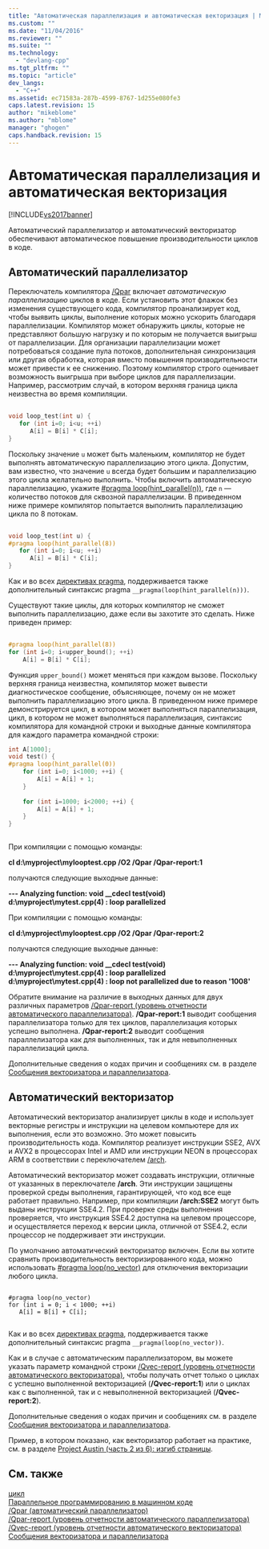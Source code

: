 ```yaml
---
title: "Автоматическая параллелизация и автоматическая векторизация | Microsoft Docs"
ms.custom: ""
ms.date: "11/04/2016"
ms.reviewer: ""
ms.suite: ""
ms.technology: 
  - "devlang-cpp"
ms.tgt_pltfrm: ""
ms.topic: "article"
dev_langs: 
  - "C++"
ms.assetid: ec71583a-287b-4599-8767-1d255e080fe3
caps.latest.revision: 15
author: "mikeblome"
ms.author: "mblome"
manager: "ghogen"
caps.handback.revision: 15
---
```

# Автоматическая параллелизация и автоматическая векторизация
[!INCLUDE[vs2017banner](../assembler/inline/includes/vs2017banner.md)]

Автоматический параллелизатор и автоматический векторизатор обеспечивают автоматическое повышение производительности циклов в коде.  
  
## Автоматический параллелизатор  
 Переключатель компилятора [\/Qpar](../Topic/-Qpar%20\(Auto-Parallelizer\).md) включает *автоматическую параллелизацию* циклов в коде.  Если установить этот флажок без изменения существующего кода, компилятор проанализирует код, чтобы выявить циклы, выполнение которых можно ускорить благодаря параллелизации.  Компилятор может обнаружить циклы, которые не представляют большую нагрузку и по которым не получается выигрыш от параллелизации. Для организации параллелизации может потребоваться создание пула потоков, дополнительная синхронизация или другая обработка, которая вместо повышения производительности может привести к ее снижению. Поэтому компилятор строго оценивает возможность выигрыша при выборе циклов для параллелизации.  Например, рассмотрим случай, в котором верхняя граница цикла неизвестна во время компиляции.  
  
```cpp  
  
void loop_test(int u) {  
   for (int i=0; i<u; ++i)  
      A[i] = B[i] * C[i];  
}  
```  
  
 Поскольку значение `u` может быть маленьким, компилятор не будет выполнять автоматическую параллелизацию этого цикла.  Допустим, вам известно, что значение `u` всегда будет большим и параллелизацию этого цикла желательно выполнить.  Чтобы включить автоматическую параллелизацию, укажите [\#pragma loop\(hint\_parallel\(n\)\)](../preprocessor/loop.md), где `n` — количество потоков для сквозной параллелизации.  В приведенном ниже примере компилятор попытается выполнить параллелизацию цикла по 8 потокам.  
  
```cpp  
  
void loop_test(int u) {  
#pragma loop(hint_parallel(8))  
   for (int i=0; i<u; ++i)  
      A[i] = B[i] * C[i];  
}  
```  
  
 Как и во всех [директивах pragma](../preprocessor/pragma-directives-and-the-pragma-keyword.md), поддерживается также дополнительный синтаксис pragma `__pragma(loop(hint_parallel(n)))`.  
  
 Существуют такие циклы, для которых компилятор не сможет выполнить параллелизацию, даже если вы захотите это сделать.  Ниже приведен пример:  
  
```cpp  
  
#pragma loop(hint_parallel(8))  
for (int i=0; i<upper_bound(); ++i)  
    A[i] = B[i] * C[i];  
```  
  
 Функция `upper_bound()` может меняться при каждом вызове.  Поскольку верхняя граница неизвестна, компилятор может вывести диагностическое сообщение, объясняющее, почему он не может выполнить параллелизацию этого цикла.  В приведенном ниже примере демонстрируется цикл, в котором может выполняться параллелизация, цикл, в котором не может выполняться параллелизация, синтаксис компилятора для командной строки и выходные данные компилятора для каждого параметра командной строки:  
  
```cpp  
int A[1000];  
void test() {  
#pragma loop(hint_parallel(0))  
    for (int i=0; i<1000; ++i) {  
        A[i] = A[i] + 1;  
    }  
  
    for (int i=1000; i<2000; ++i) {  
        A[i] = A[i] + 1;  
    }  
}  
  
```  
  
 При компиляции с помощью команды:  
  
 **cl d:\\myproject\\mylooptest.cpp \/O2 \/Qpar \/Qpar\-report:1**  
  
 получаются следующие выходные данные:  
  
 **\-\-\- Analyzing function: void \_\_cdecl test\(void\)**   
  **d:\\myproject\\mytest.cpp\(4\) : loop parallelized**  
  
 При компиляции с помощью команды:  
  
 **cl d:\\myproject\\mylooptest.cpp \/O2 \/Qpar \/Qpar\-report:2**  
  
 получаются следующие выходные данные:  
  
 **\-\-\- Analyzing function: void \_\_cdecl test\(void\)**   
  **d:\\myproject\\mytest.cpp\(4\) : loop parallelized**   
  **d:\\myproject\\mytest.cpp\(4\) : loop not parallelized due to reason '1008'**  
  
 Обратите внимание на различие в выходных данных для двух различных параметров [\/Qpar\-report \(уровень отчетности автоматического параллелизатора\)](../build/reference/qpar-report-auto-parallelizer-reporting-level.md).  **\/Qpar\-report:1** выводит сообщения параллелизатора только для тех циклов, параллелизация которых успешно выполнена.  **\/Qpar\-report:2** выводит сообщения параллелизатора как для выполненных, так и для невыполненных параллелизаций цикла.  
  
 Дополнительные сведения о кодах причин и сообщениях см. в разделе [Сообщения векторизатора и параллелизатора](../error-messages/tool-errors/vectorizer-and-parallelizer-messages.md).  
  
## Автоматический векторизатор  
 Автоматический векторизатор анализирует циклы в коде и использует векторные регистры и инструкции на целевом компьютере для их выполнения, если это возможно.  Это может повысить производительность кода.  Компилятор реализует инструкции SSE2, AVX и AVX2 в процессорах Intel и AMD или инструкции NEON в процессорах ARM в соответствии с переключателем [\/arch](../build/reference/arch-minimum-cpu-architecture.md).  
  
 Автоматический векторизатор может создавать инструкции, отличные от указанных в переключателе **\/arch**.  Эти инструкции защищены проверкой среды выполнения, гарантирующей, что код все еще работает правильно.  Например, при компиляции **\/arch:SSE2** могут быть выданы инструкции SSE4.2.  При проверке среды выполнения проверяется, что инструкция SSE4.2 доступна на целевом процессоре, и осуществляется переход к версии цикла, отличной от SSE4.2, если процессор не поддерживает эти инструкции.  
  
 По умолчанию автоматический векторизатор включен.  Если вы хотите сравнить производительность векторизированного кода, можно использовать [\#pragma loop\(no\_vector\)](../preprocessor/loop.md) для отключения векторизации любого цикла.  
  
```  
  
#pragma loop(no_vector)  
for (int i = 0; i < 1000; ++i)  
   A[i] = B[i] + C[i];  
  
```  
  
 Как и во всех [директивах pragma](../preprocessor/pragma-directives-and-the-pragma-keyword.md), поддерживается также дополнительный синтаксис pragma `__pragma(loop(no_vector))`.  
  
 Как и в случае с автоматическим параллелизатором, вы можете указать параметр командной строки [\/Qvec\-report \(уровень отчетности автоматического векторизатора\)](../build/reference/qvec-report-auto-vectorizer-reporting-level.md), чтобы получать отчет только о циклах с успешно выполненной векторизацией \(**\/Qvec\-report:1**\) или о циклах как с выполненной, так и с невыполненной векторизацией \(**\/Qvec\-report:2**\).  
  
 Дополнительные сведения о кодах причин и сообщениях см. в разделе [Сообщения векторизатора и параллелизатора](../error-messages/tool-errors/vectorizer-and-parallelizer-messages.md).  
  
 Пример, в котором показано, как векторизатор работает на практике, см. в разделе [Project Austin \(часть 2 из 6\): изгиб страницы](http://blogs.msdn.com/b/vcblog/archive/2012/09/27/10348494.aspx).  
  
## См. также  
 [цикл](../preprocessor/loop.md)   
 [Параллельное программированию в машинном коде](http://go.microsoft.com/fwlink/?LinkId=263662)   
 [\/Qpar \(автоматический параллелизатор\)](../Topic/-Qpar%20\(Auto-Parallelizer\).md)   
 [\/Qpar\-report \(уровень отчетности автоматического параллелизатора\)](../build/reference/qpar-report-auto-parallelizer-reporting-level.md)   
 [\/Qvec\-report \(уровень отчетности автоматического векторизатора\)](../build/reference/qvec-report-auto-vectorizer-reporting-level.md)   
 [Сообщения векторизатора и параллелизатора](../error-messages/tool-errors/vectorizer-and-parallelizer-messages.md)